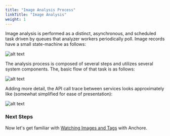 ```yaml
---
title: "Image Analysis Process"
linkTitle: "Image Analysis"
weight: 1
---
```


Image analysis is performed as a distinct, asynchronous, and scheduled task driven by queues that analyzer workers periodically poll. Image records have a small state-machine as follows:

![alt text](/ImageAnalysisState.jpg)

The analysis process is composed of several steps and utilizes several system components. The, basic flow of that task is as follows:

![alt text](/ImageAnalysisTask.jpg)

Adding more detail, the API call trace between services looks approximately like (somewhat simplified for ease of presentation):

![alt text](/ImageAnalysisAPI.jpg)

### Next Steps

Now let's get familiar with [Watching Images and Tags](/docs/engine/general/concepts/images/image_tag_watchers) with Anchore. 